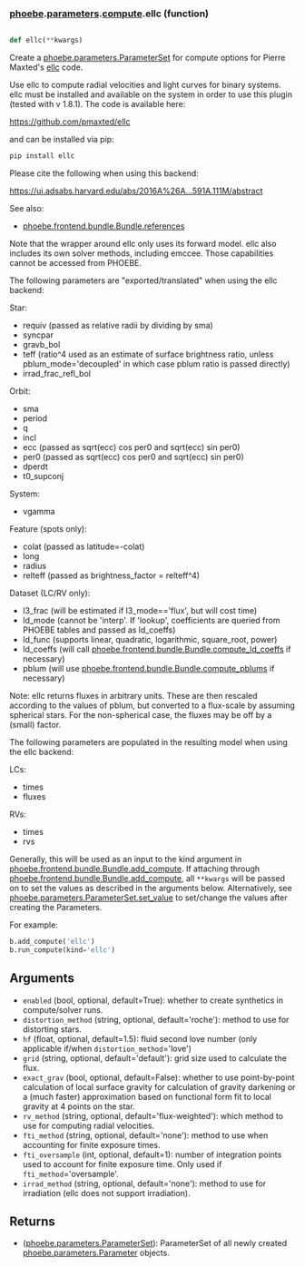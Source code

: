 ### [phoebe](phoebe.md).[parameters](phoebe.parameters.md).[compute](phoebe.parameters.compute.md).ellc (function)


```py

def ellc(**kwargs)

```



Create a [phoebe.parameters.ParameterSet](phoebe.parameters.ParameterSet.md) for compute options for Pierre
Maxted's [ellc](https://github.com/pmaxted/ellc) code.

Use ellc to compute radial velocities and light curves for binary systems.
ellc must be installed and available on the system in order to use
this plugin (tested with v 1.8.1).  The code is available here:

https://github.com/pmaxted/ellc

and can be installed via pip:

```py
pip install ellc
```

Please cite the following when using this backend:

https://ui.adsabs.harvard.edu/abs/2016A%26A...591A.111M/abstract

See also:
* [phoebe.frontend.bundle.Bundle.references](phoebe.frontend.bundle.Bundle.references.md)

Note that the wrapper around ellc only uses its forward model.
ellc also includes its own solver methods, including emccee.
Those capabilities cannot be accessed from PHOEBE.

The following parameters are "exported/translated" when using the ellc
backend:

Star:
* requiv (passed as relative radii by dividing by sma)
* syncpar
* gravb_bol
* teff (ratio^4 used as an estimate of surface brightness ratio, unless pblum_mode='decoupled' in which case pblum ratio is passed directly)
* irrad_frac_refl_bol

Orbit:
* sma
* period
* q
* incl
* ecc (passed as sqrt(ecc) cos per0 and sqrt(ecc) sin per0)
* per0 (passed as sqrt(ecc) cos per0 and sqrt(ecc) sin per0)
* dperdt
* t0_supconj

System:
* vgamma

Feature (spots only):
* colat (passed as latitude=-colat)
* long
* radius
* relteff (passed as brightness_factor = relteff^4)

Dataset (LC/RV only):
* l3_frac (will be estimated if l3_mode=='flux', but will cost time)
* ld_mode (cannot be 'interp'.  If 'lookup', coefficients are queried from PHOEBE tables and passed as ld_coeffs)
* ld_func (supports linear, quadratic, logarithmic, square_root, power)
* ld_coeffs (will call [phoebe.frontend.bundle.Bundle.compute_ld_coeffs](phoebe.frontend.bundle.Bundle.compute_ld_coeffs.md) if necessary)
* pblum (will use [phoebe.frontend.bundle.Bundle.compute_pblums](phoebe.frontend.bundle.Bundle.compute_pblums.md) if necessary)

Note: ellc returns fluxes in arbitrary units.  These are then rescaled according
to the values of pblum, but converted to a flux-scale by assuming spherical stars.
For the non-spherical case, the fluxes may be off by a (small) factor.


The following parameters are populated in the resulting model when using the
ellc backend:

LCs:
* times
* fluxes

RVs:
* times
* rvs

Generally, this will be used as an input to the kind argument in
[phoebe.frontend.bundle.Bundle.add_compute](phoebe.frontend.bundle.Bundle.add_compute.md).  If attaching through
[phoebe.frontend.bundle.Bundle.add_compute](phoebe.frontend.bundle.Bundle.add_compute.md), all `**kwargs` will be
passed on to set the values as described in the arguments below.  Alternatively,
see [phoebe.parameters.ParameterSet.set_value](phoebe.parameters.ParameterSet.set_value.md) to set/change the values
after creating the Parameters.

For example:

```py
b.add_compute('ellc')
b.run_compute(kind='ellc')
```

Arguments
----------
* `enabled` (bool, optional, default=True): whether to create synthetics in
    compute/solver runs.
* `distortion_method` (string, optional, default='roche'): method to use
    for distorting stars.
* `hf` (float, optional, default=1.5): fluid second love number (only applicable
    if/when `distortion_method`='love')
* `grid` (string, optional, default='default'): grid size used to calculate the flux.
* `exact_grav` (bool, optional, default=False): whether to use point-by-point
    calculation of local surface gravity for calculation of gravity darkening
    or a (much faster) approximation based on functional form fit to local
    gravity at 4 points on the star.
* `rv_method` (string, optional, default='flux-weighted'): which method to
    use for computing radial velocities.
* `fti_method` (string, optional, default='none'): method to use when accounting
    for finite exposure times.
* `fti_oversample` (int, optional, default=1): number of integration points
    used to account for finite exposure time.  Only used if `fti_method`='oversample'.
* `irrad_method` (string, optional, default='none'): method to use for
    irradiation (ellc does not support irradiation).


Returns
--------
* ([phoebe.parameters.ParameterSet](phoebe.parameters.ParameterSet.md)): ParameterSet of all newly created
    [phoebe.parameters.Parameter](phoebe.parameters.Parameter.md) objects.

